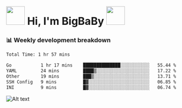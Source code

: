 <!-- Title -->
<h1>
    <img src="https://media.tenor.com/TlyRveJkgo4AAAAi/cloud-cloud-strife.gif" width="50"/>
    Hi, I'm BigBaBy
    <img src="https://media.tenor.com/TlyRveJkgo4AAAAi/cloud-cloud-strife.gif" width="50"/>
</h1>

<h3> 📊 Weekly development breakdown </h3>
<!-- waka-readme-stats -->

<!--START_SECTION:waka-->

```txt
Total Time: 1 hr 57 mins

Go           1 hr 17 mins    ██████████████░░░░░░░░░░░   55.44 %
YAML         24 mins         ████▒░░░░░░░░░░░░░░░░░░░░   17.22 %
Other        19 mins         ███▒░░░░░░░░░░░░░░░░░░░░░   13.71 %
SSH Config   9 mins          █▓░░░░░░░░░░░░░░░░░░░░░░░   06.85 %
INI          9 mins          █▓░░░░░░░░░░░░░░░░░░░░░░░   06.74 %
```

<!--END_SECTION:waka-->

![Alt text](https://spotify-recently-played-readme.vercel.app/api?user=21b7yx6vkj66csord5swswvza&count=10&width=1000)
